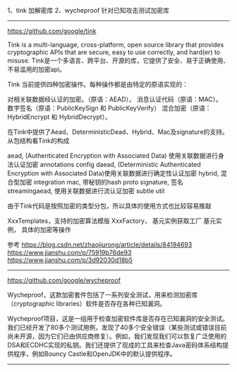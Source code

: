 1、tink  加解密库
2、wycheproof 针对已知攻击测试加密库

---------------------------------------------------------------------------------------------------------------------
https://github.com/google/tink


Tink is a multi-language, cross-platform, open source library that provides cryptographic APIs that are secure, easy to use correctly, and hard(er) to misuse.
Tink是一个多语言、跨平台、开源的库，它提供了安全、易于正确使用、不易滥用的加密api。


Tink 当前提供四种加密操作。每种操作都是由特定的原语实现的：

对相关联数据经认证的加密。（原语：AEAD）。
消息认证代码（原语：MAC）。
数字签名（原语：PublicKeySign 和 PublicKeyVerify）
混合加密（原语：HybridEncrypt 和 HybridDecrypt）。




在Tink中提供了Aead、DeterministicDead、Hybrid、Mac及signature的支持。从包结构看Tink的构成

aead, (Authenticated Encryption with Associated Data) 使用关联数据进行身法认证加密
annotations
config
daead, (Deterministic Authenticated Encryption with Associated Data)使用关联数据进行确定性认证加密
hybrid, 混合型加密
integration
mac, 带秘钥的hash
proto
signature, 签名
streamingaead, 使用关联数据进行流认证加密
subtle
util



由于Tink代码是按照加密的类型分包，所以具体的使用方式也比较容易推敲

XxxTemplates，支持的加密算法模版
XxxFactory， 基元实例获取工厂
基元实例， 具体的加密等操作






参考
https://blog.csdn.net/zhaojiurong/article/details/84194693
https://www.jianshu.com/p/75919b76de93
https://www.jianshu.com/p/3d92030d18b5




---------------------------------------------------------------------------------------------------------------------
https://github.com/google/wycheproof

Wycheproof，这款加密套件包括了一系列安全测试，用来检测加密库（cryptographic libraries）软件是否存在各种已知漏洞。

Wycheproof项目，这是一组用于检查加密软件库是否存在已知漏洞的安全测试。我们已经开发了80多个测试用例，发现了40多个安全错误（某些测试或错误目前尚未开源，因为它们已由供应商修复）。例如，我们发现我们可以恢复广泛使用的DSA和ECDHC实现的私钥。我们还提供了现成的工具来检查Java密码体系结构提供程序，例如Bouncy Castle和OpenJDK中的默认提供程序。




---------------------------------------------------------------------------------------------------------------------




